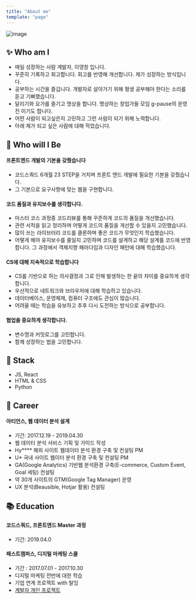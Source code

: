 ```yaml
---
title: "About me"
template: "page"
---
```


![image](https://user-images.githubusercontent.com/35516239/58239236-ab525c00-7d83-11e9-8e0a-ccd20a91ca52.png)

## :sparkles: Who am I
- 매일 성장하는 사람 계발자, 이영창 입니다.
- 꾸준히 기록하고 회고합니다. 회고를 반영해 개선합니다. 제가 성장하는 방식입니다. 
- 공부하는 시간을 즐깁니다. 개발자로 살아가기 위해 평생 공부해야 한다는 소리를 듣고 기뻐했습니다.
- 달리기와 요가를 즐기고 명상을 합니다. 명상하는 창업가들 모임 g-pause의 운영진 이기도 합니다.
- 어떤 사람이 되고싶은지 고민하고 그런 사람이 되기 위해 노력합니다. 
- 아래 제가 되고 싶은 사람에 대해 적었습니다. 

## :pray: Who will I Be 

#### 프론트엔드 개발의 기본을 갖췄습니다

- 코드스쿼드 6개월 23 STEP을 거치며 프론트 엔드 개발에 필요한 기본을 갖췄습니다.
- 그 기본으로 요구사항에 맞는 웹을 구현합니다.

#### 코드 품질과 유지보수를 생각합니다.

- 마스터 코스 과정중 코드리뷰를 통해 꾸준하게 코드의 품질을 개선했습니다.
- 관련 서적을 읽고 정리하며 어떻게 코드의 품질을 개선할 수 있을지 고민했습니다. 
- 많이 쓰는 라이브러리 코드를 클론하며  좋은 코드가 무엇인지 학습했습니다.
- 어떻게 해야 유지보수를 줄일지 고민하며 코드를 설계하고 해당 설계를 코드에 반영합니다. 그 과정에서 객체지향 패러다임과 디자인 패턴에 대해 학습했습니다. 

#### CS에 대해 지속적으로 학습합니다
- CS를 기반으로 하는 의사결정과 그로 인해 발생하는 한 끝의 차이를 중요하게 생각합니다.
- 우선적으로 네트워크와 브라우저에 대해 학습하고 있습니다.
- 데이터베이스, 운영체제, 컴퓨터 구조에도 관심이 많습니다.
- 어려울 때는 학습을 유보하고 추후 다시 도전하는 방식으로 공부합니다.

#### 협업을 중요하게 생각합니다.
- 변수명과 커밋로그를 고민합니다.
- 함께 성장하는 법을 고민합니다.

## :hammer: Stack
- JS, React
- HTML & CSS
- Python

## :office: Career

#### 아티언스, 웹 데이터 분석 설계

- 기간: 2017.12.19 - 2019.04.30
- 웹 데이터 분석 서비스 기획 및 가이드 작성 
- Hy**** 해외 사이트 웹데이터 분석 환경 구축 및 컨설팅 PM
- U* 국내 사이트 웹이터 분석 환경 구축 및 컨설팅 PM
- GA(Google Analytics) 기반웹 분석환경 구축(E-commerce, Custom Event, Goal 세팅) 컨설팅 
- 약 30개 사이트의 GTM(Google Tag Manager) 운영 
- UX 분석(Beausible, Hotjar 활용) 컨설팅


## :books: Education 

#### 코드스쿼드, 프론트엔드 Master 과정

- 기간: 2019.04.0

#### 패스트캠퍼스, 디지털 마케팅 스쿨

- 기간 : 2017.07.01 - 2017.10.30  
- 디지털 마케팅 전반에 대한 학습 
- 기업 연계 프로젝트 with 탈잉
- [계발자 개인 프로젝트](https://www.slideshare.net/YoungchangLee2/ss-82352535/1?src=clipshare)

